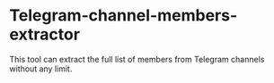 # Telegram-channel-members-extractor
This tool can extract the full list of members from Telegram channels without any limit.

